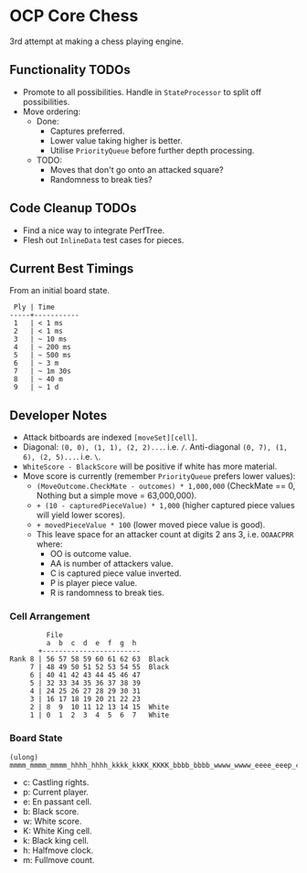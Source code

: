 # OCP Core Chess

3rd attempt at making a chess playing engine.

## Functionality TODOs

- Promote to all possibilities. Handle in `StateProcessor` to split off possibilities.
- Move ordering:
  - Done:
    - Captures preferred.
    - Lower value taking higher is better.
    - Utilise `PriorityQueue` before further depth processing.
  - TODO:
    - Moves that don't go onto an attacked square?
    - Randomness to break ties?

## Code Cleanup TODOs

- Find a nice way to integrate PerfTree.
- Flesh out `InlineData` test cases for pieces.

## Current Best Timings

From an initial board state.

```
 Ply | Time
-----+-----------
 1   | < 1 ms
 2   | < 1 ms
 3   | ~ 10 ms
 4   | ~ 200 ms
 5   | ~ 500 ms
 6   | ~ 3 m
 7   | ~ 1m 30s
 8   | ~ 40 m
 9   | ~ 1 d
```

## Developer Notes

- Attack bitboards are indexed `[moveSet][cell]`.
- Diagonal: `(0, 0), (1, 1), (2, 2)...`. i.e. `/`. Anti-diagonal `(0, 7), (1, 6), (2, 5)...`. i.e. `\`.
- `WhiteScore - BlackScore` will be positive if white has more material.
- Move score is currently (remember `PriorityQueue` prefers lower values):
  - `(MoveOutcome.CheckMate - outcomes) * 1,000,000` (CheckMate == 0, Nothing but a simple move = 63,000,000).
  - `+ (10 - capturedPieceValue) * 1,000` (higher captured piece values will yield lower scores).
  - `+ movedPieceValue * 100` (lower moved piece value is good).
  - This leave space for an attacker count at digits 2 ans 3, i.e. `OOAACPRR` where:
    - OO is outcome value.
    - AA is number of attackers value.
    - C is captured piece value inverted.
    - P is player piece value.
    - R is randomness to break ties.

### Cell Arrangement

```
         File
         a  b  c  d  e  f  g  h
       +------------------------
Rank 8 | 56 57 58 59 60 61 62 63  Black
     7 | 48 49 50 51 52 53 54 55  Black
     6 | 40 41 42 43 44 45 46 47
     5 | 32 33 34 35 36 37 38 39
     4 | 24 25 26 27 28 29 30 31
     3 | 16 17 18 19 20 21 22 23
     2 | 8  9  10 11 12 13 14 15  White
     1 | 0  1  2  3  4  5  6  7   White
```

### Board State

```
(ulong) mmmm_mmmm_mmmm_hhhh_hhhh_kkkk_kkKK_KKKK_bbbb_bbbb_wwww_wwww_eeee_eeep_cccc
```

- c: Castling rights.
- p: Current player.
- e: En passant cell.
- b: Black score.
- w: White score.
- K: White King cell.
- k: Black king cell.
- h: Halfmove clock.
- m: Fullmove count.
